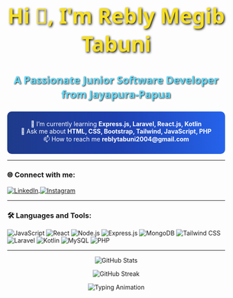 <h1 align="center" style="color:#F7DF1E; font-size: 3rem; font-family: 'Segoe UI', Tahoma, Geneva, Verdana, sans-serif; text-shadow: 2px 2px 5px #000;">
  Hi 👋, I'm Rebly Megib Tabuni
</h1>
<h3 align="center" style="color:#61DAFB; font-size: 1.5rem; font-family: 'Segoe UI', Tahoma, Geneva, Verdana, sans-serif; text-shadow: 1px 1px 3px #000;">
  A Passionate Junior Software Developer from Jayapura-Papua
</h3>

<div align="center" style="background: linear-gradient(to right, #1e3a8a, #1e40af, #2563eb); padding: 20px; border-radius: 10px; color: white;">
  🌱 I’m currently learning <strong>Express.js, Laravel, React.js, Kotlin</strong> <br />
  💬 Ask me about <strong>HTML, CSS, Bootstrap, Tailwind, JavaScript, PHP</strong> <br />
  📫 How to reach me <strong>reblytabuni2004@gmail.com</strong>
</div>

---

<h3 align="left">🌐 Connect with me:</h3>
<p align="left">
  <a href="https://linkedin.com/in/reblytabuni22" target="_blank">
    <img align="center" src="https://img.shields.io/badge/LinkedIn-0077B5?style=for-the-badge&logo=linkedin&logoColor=white" alt="LinkedIn" />
  </a>
  <a href="https://instagram.com/lingge_gaya" target="_blank">
    <img align="center" src="https://img.shields.io/badge/Instagram-E4405F?style=for-the-badge&logo=instagram&logoColor=white" alt="Instagram" />
  </a>
</p>

---

<h3 align="left">🛠 Languages and Tools:</h3>
<p align="left">
  <img src="https://img.shields.io/badge/JavaScript-F7DF1E?logo=javascript&logoColor=black&style=for-the-badge" alt="JavaScript" />
  <img src="https://img.shields.io/badge/React-61DAFB?logo=react&logoColor=black&style=for-the-badge" alt="React" />
  <img src="https://img.shields.io/badge/Node.js-339933?logo=node.js&logoColor=white&style=for-the-badge" alt="Node.js" />
  <img src="https://img.shields.io/badge/Express.js-000000?logo=express&logoColor=white&style=for-the-badge" alt="Express.js" />
  <img src="https://img.shields.io/badge/MongoDB-4EA94B?logo=mongodb&logoColor=white&style=for-the-badge" alt="MongoDB" />
  <img src="https://img.shields.io/badge/Tailwind_CSS-38B2AC?logo=tailwind-css&logoColor=white&style=for-the-badge" alt="Tailwind CSS" />
  <img src="https://img.shields.io/badge/Laravel-FF2D20?logo=laravel&logoColor=white&style=for-the-badge" alt="Laravel" />
  <img src="https://img.shields.io/badge/Kotlin-0095D5?logo=kotlin&logoColor=white&style=for-the-badge" alt="Kotlin" />
  <img src="https://img.shields.io/badge/MySQL-4479A1?logo=mysql&logoColor=white&style=for-the-badge" alt="MySQL" />
  <img src="https://img.shields.io/badge/PHP-777BB4?logo=php&logoColor=white&style=for-the-badge" alt="PHP" />
</p>

---

<p align="center">
  <img src="https://github-readme-stats.vercel.app/api?username=anjastabuni&show_icons=true&theme=radical" alt="GitHub Stats" />
</p>

<p align="center">
  <img src="https://github-readme-streak-stats.herokuapp.com/?user=anjastabuni&theme=radical" alt="GitHub Streak" />
</p>


<div align="center">
  <img src="https://readme-typing-svg.herokuapp.com?font=Fira+Code&duration=2000&pause=1000&color=00FF00&width=435&lines=Welcome+to+My+GitHub+Profile!;Let's+Build+Something+Amazing+Together!" alt="Typing Animation" />
</div>
